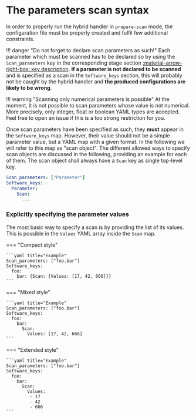 # The parameters scan syntax

In order to properly run the hybrid handler in `prepare-scan` mode, the configuration file must be properly created and fulfil few additional constraints.

!!! danger "Do not forget to declare scan parameters as such!"
    Each parameter which must be scanned has to be declared so by using the `Scan_parameters` key in the corresponding stage section [:material-arrow-right-box: key description](configuration_file.md#scan-parameters).
    **If a parameter is not declared to be scanned** and is specified as a scan in the `Software_keys` section, this will probably not be caught by the hybrid handler and **the produced configurations are likely to be wrong**.

!!! warning "Scanning only numerical parameters is possible"
    At the moment, it is not possible to scan parameters whose value is not numerical.
    More precisely, only integer, float or boolean YAML types are accepted.
    Feel free to open an issue if this is a too strong restriction for you.

Once scan parameters have been specified as such, they **must** appear in the `Software_keys` map.
However, their value should not be a simple parameter value, but a YAML map with a given format.
In the following we will refer to this map as "scan object".
The different allowed ways to specify scan objects are discussed in the following, providing an example for each of them.
The scan object shall always have a `Scan` key as single top-level key.
```yaml title="Generic parameter scan specification"
Scan_parameters: ["Parameter"]
Software_keys:
  Parameter:
    Scan:
      ...
```

### Explicitly specifying the parameter values

The most basic way to specify a scan is by providing the list of its values.
This is possible in the `Values` YAML array inside the `Scan` map.

=== "Compact style"

    ```yaml title="Example"
    Scan_parameters: ["foo.bar"]
    Software_keys:
      foo:
        bar: {Scan: {Values: [17, 42, 666]}}
    ```

=== "Mixed style"

    ```yaml title="Example"
    Scan_parameters: ["foo.bar"]
    Software_keys:
      foo:
        bar:
          Scan:
            Values: [17, 42, 666]
    ```

=== "Extended style"

    ```yaml title="Example"
    Scan_parameters: ["foo.bar"]
    Software_keys:
      foo:
        bar:
          Scan:
            Values:
             - 17
             - 42
             - 666
    ```
